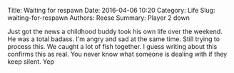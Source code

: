 Title: Waiting for respawn
Date: 2016-04-06 10:20
Category: Life
Slug: waiting-for-respawn
Authors: Reese 
Summary: Player 2 down

Just got the news a childhood buddy took his own life over the weekend. He was a total badass. I'm angry and sad at the same time. Still trying to process this. We caught a lot of fish together. I guess writing about this confirms this as real. You never know what someone is dealing with if they keep silent. Yep 
